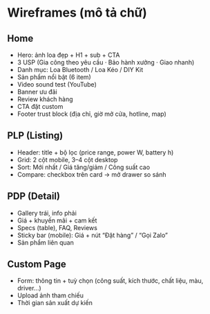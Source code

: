 # Wireframes (mô tả chữ)

## Home
- Hero: ảnh loa đẹp + H1 + sub + CTA
- 3 USP (Gia công theo yêu cầu · Bảo hành xưởng · Giao nhanh)
- Danh mục: Loa Bluetooth / Loa Kéo / DIY Kit
- Sản phẩm nổi bật (6 item)
- Video sound test (YouTube)
- Banner ưu đãi
- Review khách hàng
- CTA đặt custom
- Footer trust block (địa chỉ, giờ mở cửa, hotline, map)

## PLP (Listing)
- Header: title + bộ lọc (price range, power W, battery h)
- Grid: 2 cột mobile, 3–4 cột desktop
- Sort: Mới nhất / Giá tăng/giảm / Công suất cao
- Compare: checkbox trên card → mở drawer so sánh

## PDP (Detail)
- Gallery trái, info phải
- Giá + khuyến mãi + cam kết
- Specs (table), FAQ, Reviews
- Sticky bar (mobile): Giá + nút “Đặt hàng” / “Gọi Zalo”
- Sản phẩm liên quan

## Custom Page
- Form: thông tin + tuỳ chọn (công suất, kích thước, chất liệu, màu, driver...)
- Upload ảnh tham chiếu
- Thời gian sản xuất dự kiến
